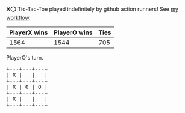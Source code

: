 :x::o: Tic-Tac-Toe played indefinitely by github action runners! See [my workflow](.github/workflows/play.yaml).

|PlayerX wins|PlayerO wins|Ties|
|-|-|-|
|1564|1544|705|

PlayerO's turn.

<pre>
+---+---+---+
| X |   |   |
+---+---+---+
| X | O | O |
+---+---+---+
| X |   |   |
+---+---+---+
</pre>